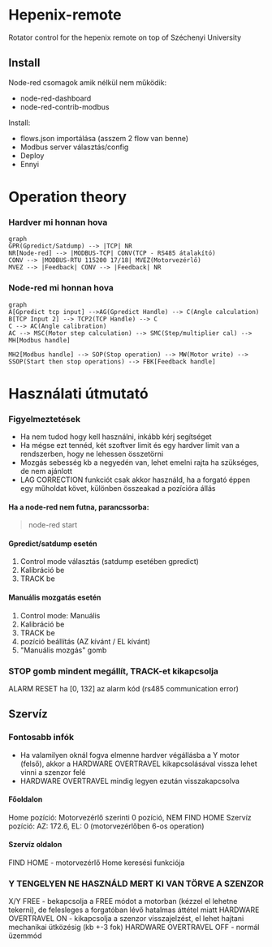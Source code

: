 # Hepenix-remote
Rotator control for the hepenix remote on top of Széchenyi University

## Install
Node-red csomagok amik nélkül nem működik:
 - node-red-dashboard 
 - node-red-contrib-modbus

Install:
- flows.json importálása (asszem 2 flow van benne)
- Modbus server választás/config
- Deploy
- Ennyi 

# Operation theory
### Hardver mi honnan hova
```mermaid
graph
GPR(Gpredict/Satdump) --> |TCP| NR
NR[Node-red] --> |MODBUS-TCP| CONV(TCP - RS485 átalakító)
CONV --> |MODBUS-RTU 115200 17/18| MVEZ(Motorvezérlő)
MVEZ --> |Feedback| CONV --> |Feedback| NR
```
### Node-red mi honnan hova
```mermaid
graph
A[Gpredict tcp input] -->AG(Gpredict Handle) --> C(Angle calculation)
B[TCP Input 2] --> TCP2(TCP Handle) --> C
C --> AC(Angle calibration)
AC --> MSC(Motor step calculation) --> SMC(Step/multiplier cal) --> MH[Modbus handle]

MH2[Modbus handle] --> SOP(Stop operation) --> MW(Motor write) --> SSOP(Start then stop operations) --> FBK[Feedback handle]
```

# Használati útmutató
### Figyelmeztetések

 - Ha nem tudod hogy kell használni, inkább kérj segítséget
 - Ha mégse ezt tennéd, két szoftver limit és egy hardver limit van a rendszerben, hogy ne lehessen összetörni
 - Mozgás sebesség kb a negyedén van, lehet emelni rajta ha szükséges, de nem ajánlott
 - LAG CORRECTION funkciót csak akkor használd, ha a forgató éppen egy műholdat követ, különben összeakad a pozícióra állás

 #### Ha a node-red nem futna, parancssorba:
 >node-red start
#### Gpredict/satdump esetén
 1. Control mode választás (satdump esetében gpredict)
 2. Kalibráció be
 3. TRACK be

#### Manuális mozgatás esetén
1. Control mode: Manuális
2. Kalibráció be
3. TRACK be
4. pozíció beállítás (AZ kívánt / EL kívánt)
5. "Manuális mozgás" gomb

### STOP gomb mindent megállít, TRACK-et kikapcsolja
ALARM RESET ha [0, 132] az alarm kód (rs485 communication error)

## Szervíz

### Fontosabb infók
- Ha valamilyen oknál fogva elmenne hardver végállásba a Y motor (felső), akkor a HARDWARE OVERTRAVEL kikapcsolásával vissza lehet vinni a szenzor felé
- HARDWARE OVERTRAVEL mindig legyen ezután visszakapcsolva 

#### Főoldalon
Home pozíció: Motorvezérlő szerinti 0 pozíció, NEM FIND HOME
Szervíz pozíció: AZ: 172.6, EL: 0 (motorvezérlőben 6-os operation)

#### Szervíz oldalon
FIND HOME - motorvezérlő Home keresési funkciója
### Y TENGELYEN NE HASZNÁLD MERT KI VAN TÖRVE A SZENZOR
X/Y FREE - bekapcsolja a FREE módot a motorban (kézzel el lehetne tekerni), de felesleges a forgatóban lévő hatalmas áttétel miatt
HARDWARE OVERTRAVEL ON - kikapcsolja a szenzor visszajelzést, el lehet hajtani mechanikai ütközésig (kb +-3 fok) 
HARDWARE OVERTRAVEL OFF - normál üzemmód
